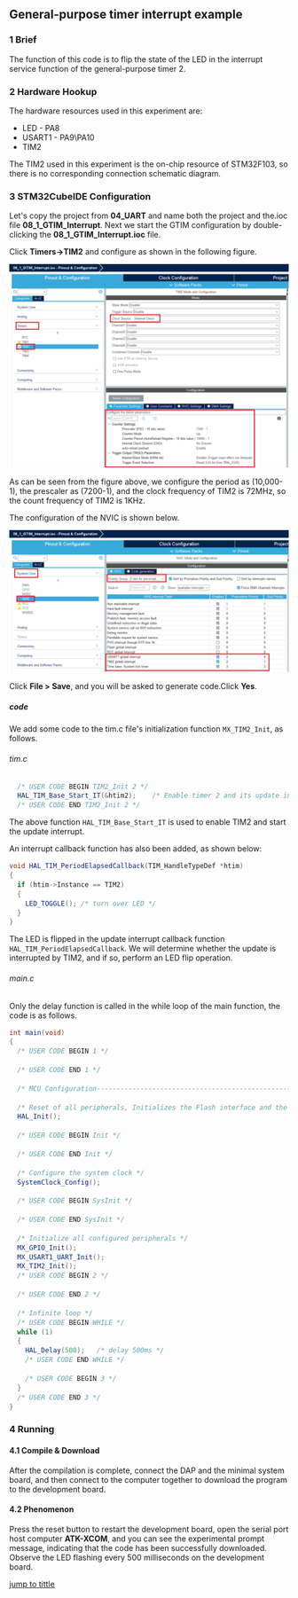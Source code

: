 ## General-purpose timer interrupt example<a name="catalogue"></a>


### 1 Brief

The function of this code is to flip the state of the LED in the interrupt service function of the general-purpose timer 2.
### 2 Hardware Hookup
The hardware resources used in this experiment are:
+ LED - PA8
+ USART1 - PA9\PA10
+ TIM2

The TIM2 used in this experiment is the on-chip resource of STM32F103, so there is no corresponding connection schematic diagram.

### 3 STM32CubeIDE Configuration


Let's copy the project from **04_UART** and name both the project and the.ioc file **08_1_GTIM_Interrupt**. Next we start the GTIM configuration by double-clicking the **08_1_GTIM_Interrupt.ioc** file.

Click **Timers->TIM2** and configure as shown in the following figure.

![](./1_docs/3_figures/08_1_GTIM_Interrupt/g1.png)

As can be seen from the figure above, we configure the period as (10,000-1), the prescaler as (7200-1), and the clock frequency of TIM2 is 72MHz, so the count frequency of TIM2 is 1KHz.

The configuration of the NVIC is shown below.

![](./1_docs/3_figures/08_1_GTIM_Interrupt/g2.png)

Click **File > Save**, and you will be asked to generate code.Click **Yes**.

##### code
We add some code to the tim.c file's initialization function ``MX_TIM2_Init``, as follows.
###### tim.c
```c#
  /* USER CODE BEGIN TIM2_Init 2 */
  HAL_TIM_Base_Start_IT(&htim2);    /* Enable timer 2 and its update interrupt. */
  /* USER CODE END TIM2_Init 2 */
```
The above function ``HAL_TIM_Base_Start_IT`` is used to enable TIM2 and start the update interrupt.

An interrupt callback function has also been added, as shown below:
```c#
void HAL_TIM_PeriodElapsedCallback(TIM_HandleTypeDef *htim)
{
  if (htim->Instance == TIM2)
  {
    LED_TOGGLE(); /* turn over LED */
  }
}
```
 The LED is flipped in the update interrupt callback function ``HAL_TIM_PeriodElapsedCallback``. We will determine whether the update is interrupted by TIM2, and if so, perform an LED flip operation.

###### main.c
Only the delay function is called in the while loop of the main function, the code is as follows.
```c#
int main(void)
{
  /* USER CODE BEGIN 1 */

  /* USER CODE END 1 */

  /* MCU Configuration--------------------------------------------------------*/

  /* Reset of all peripherals, Initializes the Flash interface and the Systick. */
  HAL_Init();

  /* USER CODE BEGIN Init */

  /* USER CODE END Init */

  /* Configure the system clock */
  SystemClock_Config();

  /* USER CODE BEGIN SysInit */

  /* USER CODE END SysInit */

  /* Initialize all configured peripherals */
  MX_GPIO_Init();
  MX_USART1_UART_Init();
  MX_TIM2_Init();
  /* USER CODE BEGIN 2 */

  /* USER CODE END 2 */

  /* Infinite loop */
  /* USER CODE BEGIN WHILE */
  while (1)
  {
    HAL_Delay(500);   /* delay 500ms */
    /* USER CODE END WHILE */

    /* USER CODE BEGIN 3 */
  }
  /* USER CODE END 3 */
}
```


### 4 Running
#### 4.1 Compile & Download
After the compilation is complete, connect the DAP and the minimal system board, and then connect to the computer together to download the program to the development board.
#### 4.2 Phenomenon
Press the reset button to restart the development board, open the serial port host computer **ATK-XCOM**, and you can see the experimental prompt message, indicating that the code has been successfully downloaded. Observe the LED flashing every 500 milliseconds on the development board.

[jump to tittle](#catalogue)